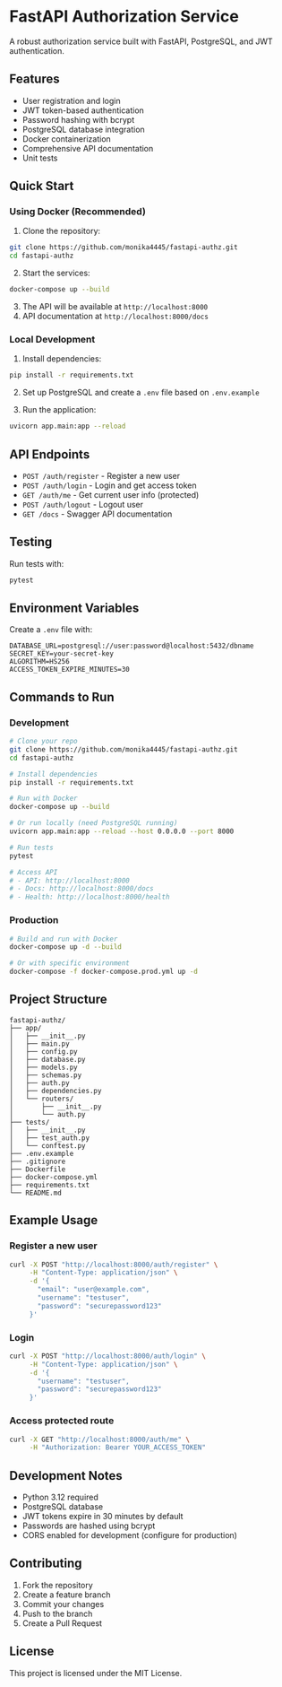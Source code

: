 # FastAPI Authorization Service

A robust authorization service built with FastAPI, PostgreSQL, and JWT authentication.

## Features

- User registration and login
- JWT token-based authentication
- Password hashing with bcrypt
- PostgreSQL database integration
- Docker containerization
- Comprehensive API documentation
- Unit tests

## Quick Start

### Using Docker (Recommended)

1. Clone the repository:
```bash
git clone https://github.com/monika4445/fastapi-authz.git
cd fastapi-authz
```

2. Start the services:
```bash
docker-compose up --build
```

3. The API will be available at `http://localhost:8000`
4. API documentation at `http://localhost:8000/docs`

### Local Development

1. Install dependencies:
```bash
pip install -r requirements.txt
```

2. Set up PostgreSQL and create a `.env` file based on `.env.example`

3. Run the application:
```bash
uvicorn app.main:app --reload
```

## API Endpoints

- `POST /auth/register` - Register a new user
- `POST /auth/login` - Login and get access token
- `GET /auth/me` - Get current user info (protected)
- `POST /auth/logout` - Logout user
- `GET /docs` - Swagger API documentation

## Testing

Run tests with:
```bash
pytest
```

## Environment Variables

Create a `.env` file with:
```env
DATABASE_URL=postgresql://user:password@localhost:5432/dbname
SECRET_KEY=your-secret-key
ALGORITHM=HS256
ACCESS_TOKEN_EXPIRE_MINUTES=30
```

## Commands to Run

### Development
```bash
# Clone your repo
git clone https://github.com/monika4445/fastapi-authz.git
cd fastapi-authz

# Install dependencies
pip install -r requirements.txt

# Run with Docker
docker-compose up --build

# Or run locally (need PostgreSQL running)
uvicorn app.main:app --reload --host 0.0.0.0 --port 8000

# Run tests
pytest

# Access API
# - API: http://localhost:8000
# - Docs: http://localhost:8000/docs
# - Health: http://localhost:8000/health
```

### Production
```bash
# Build and run with Docker
docker-compose up -d --build

# Or with specific environment
docker-compose -f docker-compose.prod.yml up -d
```

## Project Structure
```
fastapi-authz/
├── app/
│   ├── __init__.py
│   ├── main.py
│   ├── config.py
│   ├── database.py
│   ├── models.py
│   ├── schemas.py
│   ├── auth.py
│   ├── dependencies.py
│   └── routers/
│       ├── __init__.py
│       └── auth.py
├── tests/
│   ├── __init__.py
│   ├── test_auth.py
│   └── conftest.py
├── .env.example
├── .gitignore
├── Dockerfile
├── docker-compose.yml
├── requirements.txt
└── README.md
```

## Example Usage

### Register a new user
```bash
curl -X POST "http://localhost:8000/auth/register" \
     -H "Content-Type: application/json" \
     -d '{
       "email": "user@example.com",
       "username": "testuser",
       "password": "securepassword123"
     }'
```

### Login
```bash
curl -X POST "http://localhost:8000/auth/login" \
     -H "Content-Type: application/json" \
     -d '{
       "username": "testuser",
       "password": "securepassword123"
     }'
```

### Access protected route
```bash
curl -X GET "http://localhost:8000/auth/me" \
     -H "Authorization: Bearer YOUR_ACCESS_TOKEN"
```

## Development Notes

- Python 3.12 required
- PostgreSQL database
- JWT tokens expire in 30 minutes by default
- Passwords are hashed using bcrypt
- CORS enabled for development (configure for production)

## Contributing

1. Fork the repository
2. Create a feature branch
3. Commit your changes
4. Push to the branch
5. Create a Pull Request

## License

This project is licensed under the MIT License.